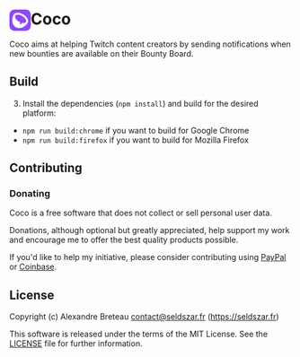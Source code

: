# <img src="public/icon-purple-48.png" width="38" align="left" /> Coco

Coco aims at helping Twitch content creators by sending notifications when new bounties are available on their Bounty Board.

## Build

3. Install the dependencies (`npm install`) and build for the desired platform:

  - `npm run build:chrome` if you want to build for Google Chrome
  - `npm run build:firefox` if you want to build for Mozilla Firefox

## Contributing

### Donating

Coco is a free software that does not collect or sell personal user data.

Donations, although optional but greatly appreciated, help support my work and encourage me to offer the best quality products possible.

If you'd like to help my initiative, please consider contributing using [PayPal](https://go.seldszar.fr/paypal) or [Coinbase](https://go.seldszar.fr/coinbase).

## License

Copyright (c) Alexandre Breteau <contact@seldszar.fr> (https://seldszar.fr)

This software is released under the terms of the MIT License.
See the [LICENSE](LICENSE.md) file for further information.
